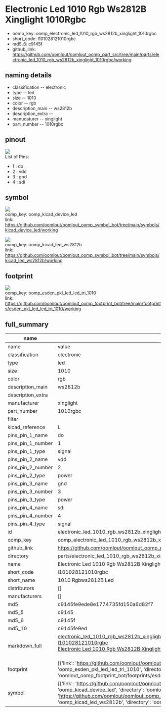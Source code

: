 # Electronic Led 1010 Rgb Ws2812B Xinglight 1010Rgbc

  
* oomp_key: oomp_electronic_led_1010_rgb_ws2812b_xinglight_1010rgbc 
* short_code: l101028121010rgbc
* md5_6: c9145f  
* github_link: https://github.com/oomlout/oomlout_oomp_part_src/tree/main/parts/electronic_led_1010_rgb_ws2812b_xinglight_1010rgbc/working  
## naming details
* classification -- electronic
* type -- led
* size -- 1010
* color -- rgb
* description_main -- ws2812b
* description_extra -- 
* manucaturer -- xinglight
* part_number -- 1010rgbc
## pinout
![](working_pinout_600.png)  
List of Pins:

* 1 : do
* 2 : vdd
* 3 : gnd
* 4 : sdi


## symbol

![](symbol/0/working/working_600.png)  
oomp_key: oomp_kicad_device_led  
link: https://github.com/oomlout/oomlout_oomp_symbol_bot/tree/main/symbols/kicad_device_led/working  

![](symbol/0/working/working_600.png)  
oomp_key: oomp_kicad_led_ws2812b  
link: https://github.com/oomlout/oomlout_oomp_symbol_bot/tree/main/symbols/kicad_led_ws2812b/working  

## footprint

![](footprint/0/working/working_600.png)  
oomp_key: oomp_esden_pkl_led_led_tri_1010  
link: https://github.com/oomlout/oomlout_oomp_footprint_bot/tree/main/footprints/esden_pkl_led_led_tri_1010/working  

## full_summary
| name | value | 
| --- | --- | 
| name | value | 
| classification | electronic | 
| type | led | 
| size | 1010 | 
| color | rgb | 
| description_main | ws2812b | 
| description_extra |  | 
| manufacturer | xinglight | 
| part_number | 1010rgbc | 
| filter |  | 
| kicad_reference | L | 
| pins_pin_1_name | do | 
| pins_pin_1_number | 1 | 
| pins_pin_1_type | signal | 
| pins_pin_2_name | vdd | 
| pins_pin_2_number | 2 | 
| pins_pin_2_type | power | 
| pins_pin_3_name | gnd | 
| pins_pin_3_number | 3 | 
| pins_pin_3_type | power | 
| pins_pin_4_name | sdi | 
| pins_pin_4_number | 4 | 
| pins_pin_4_type | signal | 
| id | electronic_led_1010_rgb_ws2812b_xinglight_1010rgbc | 
| oomp_key | oomp_electronic_led_1010_rgb_ws2812b_xinglight_1010rgbc | 
| github_link | https://github.com/oomlout/oomlout_oomp_part_src/tree/main/parts/electronic_led_1010_rgb_ws2812b_xinglight_1010rgbc/working | 
| directory | parts/electronic_led_1010_rgb_ws2812b_xinglight_1010rgbc | 
| name | Electronic Led 1010 Rgb Ws2812B Xinglight 1010Rgbc | 
| short_code | l101028121010rgbc | 
| short_name | 1010 Rgbws2812B Led | 
| distributors | [] | 
| manufacturers | [] | 
| md5 | c9145fe9ede8e1774735fd150a6d82f7 | 
| md5_5 | c9145 | 
| md5_6 | c9145f | 
| md5_10 | c9145fe9ed | 
| markdown_full | [electronic_led_1010_rgb_ws2812b_xinglight_1010rgbc](https://github.com/oomlout/oomlout_oomp_part_src/tree/main/parts/electronic_led_1010_rgb_ws2812b_xinglight_1010rgbc/working)<br>[l101028121010rgbc](https://github.com/oomlout/oomlout_oomp_part_src/tree/main/parts/electronic_led_1010_rgb_ws2812b_xinglight_1010rgbc/working)<br>[Electronic Led 1010 Rgb Ws2812B Xinglight 1010Rgbc](https://github.com/oomlout/oomlout_oomp_part_src/tree/main/parts/electronic_led_1010_rgb_ws2812b_xinglight_1010rgbc/working)<br><br> | 
| footprint | [{'link': 'https://github.com/oomlout/oomlout_oomp_footprint_bot/tree/main/foootprntss/esden_pkl_led_led_tri_1010', 'oomp_key': 'oomp_esden_pkl_led_led_tri_1010', 'directory': 'oomlout_oomp_footprint_bot/footprints/esden_pkl_led_led_tri_1010//working/working.kicad_mod'}] | 
| symbol | [{'link': 'https://github.com/oomlout/oomlout_oomp_symbol_bot/tree/main/symbols/kicad_device_led', 'oomp_key': 'oomp_kicad_device_led', 'directory': 'oomlout_oomp_symbol_bot/symbols/kicad_device_led//working/working.kicad_sym'}, {'link': 'https://github.com/oomlout/oomlout_oomp_symbol_bot/tree/main/symbols/kicad_led_ws2812b', 'oomp_key': 'oomp_kicad_led_ws2812b', 'directory': 'oomlout_oomp_symbol_bot/symbols/kicad_led_ws2812b//working/working.kicad_sym'}] | 

